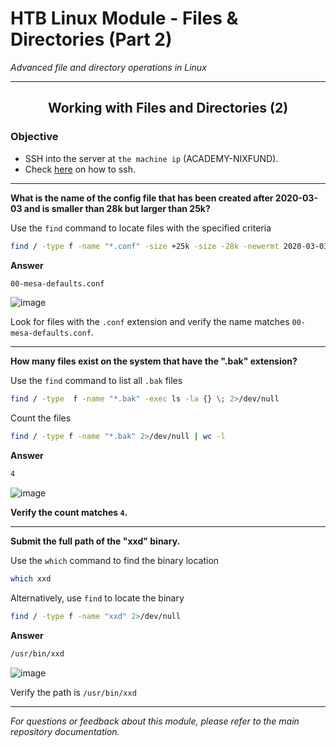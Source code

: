 # HTB Linux Module - Files & Directories (Part 2)

*Advanced file and directory operations in Linux*

---
<div align="center">
<h2>Working with Files and Directories (2)</h2>
</div>


### Objective
- SSH into the server at `the machine ip` (ACADEMY-NIXFUND).
- Check [here](https://github.com/Iam4lex/HTB/blob/main/Modules/001:Getting%20started/001:sshtokali.md) on how to ssh.

---

**What is the name of the config file that has been created after 2020-03-03 and is smaller than 28k but larger than 25k?**

Use the `find` command to locate files with the specified criteria
```bash
find / -type f -name "*.conf" -size +25k -size -28k -newermt 2020-03-03 -exec ls -la {} \; 2>/dev/null
```
**Answer**
```bash
00-mesa-defaults.conf
```

![image](https://github.com/user-attachments/assets/12fa3723-a081-40ed-8314-71ad80c12447)

Look for files with the `.conf` extension and verify the name matches `00-mesa-defaults.conf`.

---

**How many files exist on the system that have the ".bak" extension?**

Use the `find` command to list all `.bak` files
```bash
find / -type  f -name "*.bak" -exec ls -la {} \; 2>/dev/null
```
Count the files
   ```bash
   find / -type f -name "*.bak" 2>/dev/null | wc -l
   ```
**Answer**
```bash
4
```
   
![image](https://github.com/user-attachments/assets/a93e7755-f544-4aad-b0a0-a29e9b342554)

**Verify the count matches `4`.**

---

**Submit the full path of the "xxd" binary.**

Use the `which` command to find the binary location
```bash
which xxd
```

Alternatively, use `find` to locate the binary
```bash
find / -type f -name "xxd" 2>/dev/null
```

**Answer**
```bash
/usr/bin/xxd
```

![image](https://github.com/user-attachments/assets/16170bbc-8e1e-4a53-8f66-a0f16f8038e0)

Verify the path is `/usr/bin/xxd`

---

*For questions or feedback about this module, please refer to the main repository documentation.*

